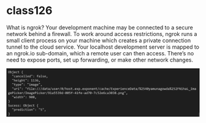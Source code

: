 # class126

What is ngrok?
Your development machine may be connected to a secure network behind a firewall. To work around access restrictions, ngrok runs a small client process on your machine which creates a private connection tunnel to the cloud service. Your localhost development server is mapped to an ngrok.io sub-domain, which a remote user can then access. There’s no need to expose ports, set up forwarding, or make other network changes.

![](https://github.com/Akriti96/class126/blob/main/Screenshot%202021-12-01%20011437.png)
